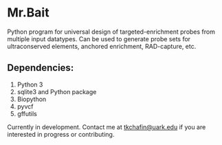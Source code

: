 # Mr.Bait 

Python program for universal design of targeted-enrichment probes from multiple input datatypes. Can be used to generate probe sets for ultraconserved elements, anchored enrichment, RAD-capture, etc. 

## Dependencies: ##
1. Python 3
2. sqlite3 and Python package
3. Biopython
4. pyvcf
5. gffutils

Currently in development. Contact me at tkchafin@uark.edu if you are interested in progress or contributing. 
